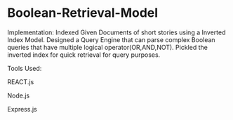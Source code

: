 # Boolean-Retrieval-Model

Implementation:
Indexed Given Documents of short stories using a Inverted Index Model.
Designed a Query Engine that can parse complex Boolean queries that have multiple logical operator(OR,AND,NOT).
Pickled the inverted index for quick retrieval for query purposes.

Tools Used:

REACT.js

Node.js

Express.js
